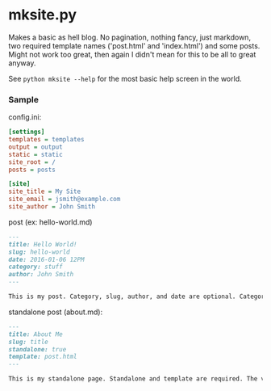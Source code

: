 # mksite.py

Makes a basic as hell blog. No pagination, nothing fancy, just markdown, two required template names ('post.html' and 'index.html') and some posts. Might not work too great, then again I didn't mean for this to be all to great anyway.

See `python mksite --help` for the most basic help screen in the world.

### Sample

config.ini:

```ini
[settings]
templates = templates
output = output
static = static
site_root = /
posts = posts

[site]
site_title = My Site
site_email = jsmith@example.com
site_author = John Smith
```

post (ex: hello-world.md)

```markdown
---
title: Hello World!
slug: hello-world
date: 2016-01-06 12PM
category: stuff
author: John Smith
---

This is my post. Category, slug, author, and date are optional. Category defaults to none, author to the site author, date to the current date at build time, and slug to the title. Though you should probably fill out the date.
```

standalone post (about.md):

```markdown
---
title: About Me
slug: title
standalone: true
template: post.html
---

This is my standalone page. Standalone and template are required. The variable `is_standalone` is accessible in the template to check if the page is indeed a standalone page.
```
